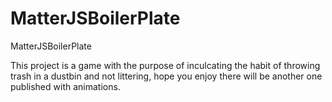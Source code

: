 # MatterJSBoilerPlate
MatterJSBoilerPlate

This project is a game with the purpose of inculcating the habit of throwing trash in a dustbin and not littering, hope you enjoy there will be another one published with animations.
